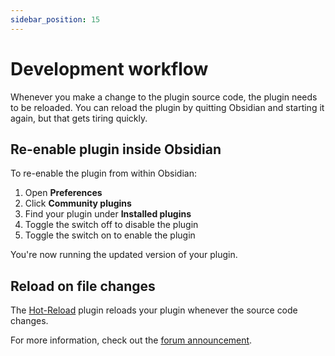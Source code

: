 ```yaml
---
sidebar_position: 15
---
```


# Development workflow

Whenever you make a change to the plugin source code, the plugin needs to be reloaded. You can reload the plugin by quitting Obsidian and starting it again, but that gets tiring quickly.

## Re-enable plugin inside Obsidian

To re-enable the plugin from within Obsidian:

1. Open **Preferences**
1. Click **Community plugins**
1. Find your plugin under **Installed plugins**
1. Toggle the switch off to disable the plugin
1. Toggle the switch on to enable the plugin

You're now running the updated version of your plugin.

## Reload on file changes

The [Hot-Reload](https://github.com/pjeby/hot-reload) plugin reloads your plugin whenever the source code changes.

For more information, check out the [forum announcement](https://forum.obsidian.md/t/plugin-release-for-developers-hot-reload-the-plugin-s-youre-developing/12185).
